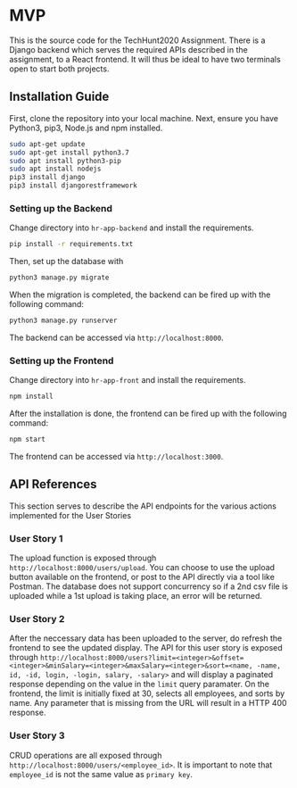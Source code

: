 # MVP
This is the source code for the TechHunt2020 Assignment. There is a Django backend which serves the required APIs described in the assignment, to a React frontend. It will thus be ideal to have two terminals open to start both projects.

## Installation Guide
First, clone the repository into your local machine. 
Next, ensure you have Python3, pip3, Node.js and npm installed. 

```bash
sudo apt-get update 
sudo apt-get install python3.7
sudo apt install python3-pip
sudo apt install nodejs
pip3 install django
pip3 install djangorestframework

```

### Setting up the Backend
Change directory into ```hr-app-backend``` and install the requirements.

```bash
pip install -r requirements.txt
```

Then, set up the database with 
```bash
python3 manage.py migrate
```

When the migration is completed, the backend can be fired up with the following command:

```bash
python3 manage.py runserver
```

The backend can be accessed via ```http://localhost:8000```.

### Setting up the Frontend
Change directory into ```hr-app-front``` and install the requirements.

```bash
npm install
```

After the installation is done, the frontend can be fired up with the following command:

```bash
npm start
```

The frontend can be accessed via ```http://localhost:3000```.

## API References

This section serves to describe the API endpoints for the various actions implemented for the User Stories

### User Story 1
The upload function is exposed through ```http://localhost:8000/users/upload```. You can choose to use the upload button available on the frontend, or post to the API directly via a tool like Postman. The database does not support concurrency so if a 2nd csv file is uploaded while a 1st upload is taking place, an error will be returned.

### User Story 2
After the neccessary data has been uploaded to the server, do refresh the frontend to see the updated display. The API for this user story is exposed through ```http://localhost:8000/users?limit=<integer>&offset=<integer>&minSalary=<integer>&maxSalary=<integer>&sort=<name, -name, id, -id, login, -login, salary, -salary>``` and will display a paginated response depending on the value in the ```limit``` query paramater. On the frontend, the limit is initially fixed at 30, selects all employees, and sorts by name. Any parameter that is missing from the URL will result in a HTTP 400 response.

### User Story 3
CRUD operations are all exposed through ```http://localhost:8000/users/<employee_id>```. It is important to note that ```employee_id``` is not the same value as ```primary key```.



